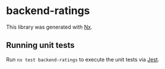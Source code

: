 # backend-ratings

This library was generated with [Nx](https://nx.dev).

## Running unit tests

Run `nx test backend-ratings` to execute the unit tests via [Jest](https://jestjs.io).

